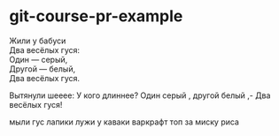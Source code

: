 # git-course-pr-example

<!-- Первому зашедшему: тут странные знаки в коные строки. Надо поправить. И отформатировать стишки как код. Этот комментарий потом убрать. -->

Жили у бабуси  
Два весёлых гуся:  
Один — серый,  
Другой — белый,  
Два весёлых гуся.  

Вытянули шееее:
У кого длиннее?
Один серый , другой белый ,-
Два весёлых гуся!

мыли гус лапики лужи у каваки 
варкрафт топ за миску риса


